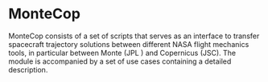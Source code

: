 # MonteCop
MonteCop consists of a set of scripts that serves as an interface to transfer spacecraft trajectory solutions between different NASA flight mechanics tools, in particular between Monte (JPL ) and Copernicus (JSC). The module is accompanied by a set of use cases containing  a detailed description. 
